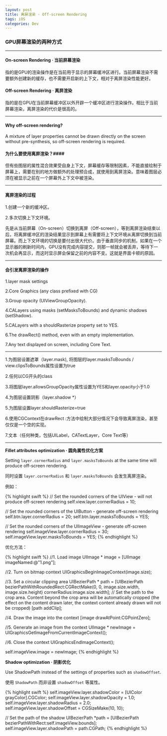 ```yaml
---
layout: post
title: 离屏渲染 · Off-screen Rendering
tags: iOS
categories: Dev
---
```


### GPU屏幕渲染的两种方式 ###

--- 

#### On-screen Rendering · 当前屏幕渲染 ####

指的是GPU的渲染操作是在当前用于显示的屏幕缓冲区进行。当前屏幕渲染不需要额外创建新的缓存，也不需要开启新的上下文，相对于离屏渲染性能更好。

#### Off-screen Rendering · 离屏渲染 ####

指的是在GPU在当前屏幕缓冲区以外开辟一个缓冲区进行渲染操作。相比于当前屏幕渲染，离屏渲染的代价是很高的。

---

#### Why off-screen rendering? ####

A mixture of layer properties cannot be drawn directly on the screen without pre-synthesis, so off-screen rendering is required.

#### 为什么要使用离屏渲染？####

但有些图层的属性混合效果受自身上下文，屏幕缓存等限制因素，不能直接绘制于屏幕上，需要在别的地方做额外的处理预合成，就使用到离屏渲染。意味着图层必须在被显示之前在一个屏幕外上下文中被渲染。

---

#### 离屏渲染的过程 ####

1.创建一个新的缓冲区。

2.多次切换上下文环境。

先是从当前屏幕（On-screen）切换到离屏（Off-screen），等到离屏渲染结束以后，将离屏缓冲区的渲染结果显示到屏幕上有需要将上下文环境从离屏切换到当前屏幕。而上下文环境的切换是要付出很大代价。由于垂直同步的机制，如果在一个显示器的刷新时间内，GPU没有完成内容提交，则那一帧就会被丢弃，等待下一次机会再显示，而这时显示屏会保留之前的内容不变。这就是界面卡顿的原因。

---

#### 会引发离屏渲染的操作 ####

1.layer mask settings

2.Core Graphics (any class prefixed with CG)

3.Group opacity (UIViewGroupOpacity).

4.CALayers using masks (setMasksToBounds) and dynamic shadows (setShadow).

5.CALayers with a shouldRasterize property set to YES.

6.The drawRect() method, even with an empty implementation.

7.Any text displayed on screen, including Core Text.

---
 
1.为图层设置遮罩（layer.mask), 将图层的layer.masksToBounds / view.clipsToBounds属性设置为true

2.任何以CG开头的class

3.将图层layer.allowsGroupOpacity属性设置为YES和layer.opacity小于1.0

4.为图层设置阴影（layer.shadow *）

5.为图层设置layer.shouldRasterize=true

6.使用CGContext在drawRect :方法中绘制大部分情况下会导致离屏渲染，甚至仅仅是一个空的实现。

7.文本（任何种类，包括UILabel，CATextLayer，Core Text等）

---

**Fillet attributes optimization · 圆角属性优化方案**

Setting `layer.cornerRadius` and `layer.masksToBounds` at the same time will produce off-screen rendering.

同时设置 `layer.cornerRadius` 和 `layer.masksToBounds` 会发生离屏渲染。

例如：

{% highlight swift %}
// Set the rounded corners of the UIView - will not produce off-screen rendering
self.view.layer.cornerRadius = 10;
 
// Set the rounded corners of the UIButton - generate off-screen rendering
self.btn.layer.cornerRadius = 20;
self.btn.layer.masksToBounds = YES;
    
// Set the rounded corners of the UIImageView - generate off-screen rendering
self.imageView.layer.cornerRadius = 30;
self.imageView.layer.masksToBounds = YES;
{% endhighlight %}

优化方法：

{% highlight swift %}
//1. Load image
UIImage * image = [UIImage imageNamed:@"1.png"];
 
//2. Turn on bitmap context
UIGraphicsBeginImageContext(image.size);
    
//3. Set a circular clipping area
UIBezierPath * path = [UIBezierPath bezierPathWithRoundedRect:CGRectMake(0, 0, image.size.width, image.size.height) cornerRadius:image.size.width];
// Set the path to the crop area. Content beyond the crop area will be automatically cropped (the effect on the content drawn later, the context content already drawn will not be cropped)
[path addClip];
    
//4. Draw the image into the context
[image drawAtPoint:CGPointZero];
    
//5. Generate an image from the context
UIImage * newImage =  UIGraphicsGetImageFromCurrentImageContext();
    
//6. Close the context
UIGraphicsEndImageContext();
    
self.imageView.image = newImage;
{% endhighlight %}


**Shadow optimization · 阴影优化**

Use ShadowPath instead of the settings of properties such as `shadowOffset`.

使用 `ShadowPath` 而非设置 `shadowOffset` 等属性。

{% highlight swift %}
self.imageView.layer.shadowColor = [UIColor grayColor].CGColor;
self.imageView.layer.shadowOpacity = 1.0;
self.imageView.layer.shadowRadius = 2.0;
self.imageView.layer.shadowOffset = CGSizeMake(10, 10);
  
// Set the path of the shadow
UIBezierPath *path = [UIBezierPath bezierPathWithRect:self.imageView.bounds];
self.imageView.layer.shadowPath = path.CGPath;
{% endhighlight %}





